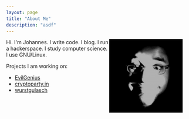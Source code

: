 ```yaml
---
layout: page
title: "About Me"
description: "asdf"
---
```


<p>
  <img src="/assets/i.jpeg" style="float:right; margin-right:23px" width="200">
  Hi. I'm Johannes. I write code. I blog. I run a hackerspace. I study computer science. I use GNU/Linux.
</p>

Projects I am working on:
* [EvilGenius](http://github.com/TheTorProject/EvilGenius)
* [cryptoparty.in](http://github.com/cryptoparty/cryptoparty.in)
* [wurstgulasch](http://github.com/SFTTech/wurstgulasch)
